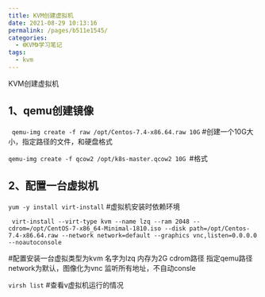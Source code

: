 ```yaml
---
title: KVM创建虚拟机
date: 2021-08-29 10:13:16
permalink: /pages/b511e1545/
categories:
  - 《KVM》学习笔记
tags:
  - kvm
---
```

KVM创建虚拟机
<!-- more -->

## **1、qemu创建镜像**

` qemu-img create -f raw /opt/Centos-7.4-x86.64.raw 10G`  #创建一个10G大小，指定路径的文件，和硬盘格式 

`qemu-img create -f qcow2 /opt/k8s-master.qcow2 10G `#格式

## **2、配置一台虚拟机**

`yum -y install virt-install` #虚拟机安装时依赖环境



` virt-install --virt-type kvm --name lzq --ram 2048 --cdrom=/opt/CentOS-7-x86_64-Minimal-1810.iso --disk path=/opt/Centos-7.4-x86.64.raw --network network=default --graphics vnc,listen=0.0.0.0 --noautoconsole`

 #配置安装一台虚拟类型为kvm 名字为lzq 内存为2G cdrom路径 指定qemu路径 network为默认，图像化为vnc 监听所有地址，不自动consle



`virsh list` #查看v虚拟机运行的情况 

